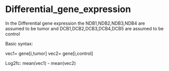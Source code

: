 # Differential_gene_expression
In the Differential gene expression the NDB1,NDB2,NDB3,NDB4 are assumed to be tumor and DCB1,DCB2,DCB3,DCB4,DCB5 are assumed to be control

Basic syntax:

vec1= gene[i,tumor]
vec2= gene[i,control]

Log2fc:
mean(vec1) - mean(vec2)

